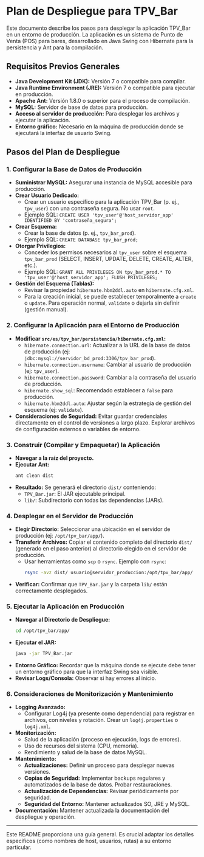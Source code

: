 # Plan de Despliegue para TPV_Bar

Este documento describe los pasos para desplegar la aplicación TPV_Bar en un entorno de producción. La aplicación es un sistema de Punto de Venta (POS) para bares, desarrollado en Java Swing con Hibernate para la persistencia y Ant para la compilación.

## Requisitos Previos Generales

*   **Java Development Kit (JDK):** Versión 7 o compatible para compilar.
*   **Java Runtime Environment (JRE):** Versión 7 o compatible para ejecutar en producción.
*   **Apache Ant:** Versión 1.8.0 o superior para el proceso de compilación.
*   **MySQL:** Servidor de base de datos para producción.
*   **Acceso al servidor de producción:** Para desplegar los archivos y ejecutar la aplicación.
*   **Entorno gráfico:** Necesario en la máquina de producción donde se ejecutará la interfaz de usuario Swing.

## Pasos del Plan de Despliegue

### 1. Configurar la Base de Datos de Producción

*   **Suministrar MySQL:** Asegurar una instancia de MySQL accesible para producción.
*   **Crear Usuario Dedicado:**
    *   Crear un usuario específico para la aplicación TPV_Bar (p. ej., `tpv_user`) con una contraseña segura. No usar `root`.
    *   Ejemplo SQL: `CREATE USER 'tpv_user'@'host_servidor_app' IDENTIFIED BY 'contraseña_segura';`
*   **Crear Esquema:**
    *   Crear la base de datos (p. ej., `tpv_bar_prod`).
    *   Ejemplo SQL: `CREATE DATABASE tpv_bar_prod;`
*   **Otorgar Privilegios:**
    *   Conceder los permisos necesarios al `tpv_user` sobre el esquema `tpv_bar_prod` (SELECT, INSERT, UPDATE, DELETE, CREATE, ALTER, etc.).
    *   Ejemplo SQL: `GRANT ALL PRIVILEGES ON tpv_bar_prod.* TO 'tpv_user'@'host_servidor_app'; FLUSH PRIVILEGES;`
*   **Gestión del Esquema (Tablas):**
    *   Revisar la propiedad `hibernate.hbm2ddl.auto` en `hibernate.cfg.xml`.
    *   Para la creación inicial, se puede establecer temporalmente a `create` o `update`. Para operación normal, `validate` o dejarla sin definir (gestión manual).

### 2. Configurar la Aplicación para el Entorno de Producción

*   **Modificar `src/es/tpv_bar/persistencia/hibernate.cfg.xml`:**
    *   `hibernate.connection.url`: Actualizar a la URL de la base de datos de producción (ej: `jdbc:mysql://servidor_bd_prod:3306/tpv_bar_prod`).
    *   `hibernate.connection.username`: Cambiar al usuario de producción (ej: `tpv_user`).
    *   `hibernate.connection.password`: Cambiar a la contraseña del usuario de producción.
    *   `hibernate.show_sql`: Recomendado establecer a `false` para producción.
    *   `hibernate.hbm2ddl.auto`: Ajustar según la estrategia de gestión del esquema (ej: `validate`).
*   **Consideraciones de Seguridad:** Evitar guardar credenciales directamente en el control de versiones a largo plazo. Explorar archivos de configuración externos o variables de entorno.

### 3. Construir (Compilar y Empaquetar) la Aplicación

*   **Navegar a la raíz del proyecto.**
*   **Ejecutar Ant:**
    ```bash
    ant clean dist
    ```
*   **Resultado:** Se generará el directorio `dist/` conteniendo:
    *   `TPV_Bar.jar`: El JAR ejecutable principal.
    *   `lib/`: Subdirectorio con todas las dependencias (JARs).

### 4. Desplegar en el Servidor de Producción

*   **Elegir Directorio:** Seleccionar una ubicación en el servidor de producción (ej: `/opt/tpv_bar/app/`).
*   **Transferir Archivos:** Copiar el contenido completo del directorio `dist/` (generado en el paso anterior) al directorio elegido en el servidor de producción.
    *   Usar herramientas como `scp` o `rsync`. Ejemplo con `rsync`:
        ```bash
        rsync -avz dist/ usuario@servidor_produccion:/opt/tpv_bar/app/
        ```
*   **Verificar:** Confirmar que `TPV_Bar.jar` y la carpeta `lib/` están correctamente desplegados.

### 5. Ejecutar la Aplicación en Producción

*   **Navegar al Directorio de Despliegue:**
    ```bash
    cd /opt/tpv_bar/app/
    ```
*   **Ejecutar el JAR:**
    ```bash
    java -jar TPV_Bar.jar
    ```
*   **Entorno Gráfico:** Recordar que la máquina donde se ejecute debe tener un entorno gráfico para que la interfaz Swing sea visible.
*   **Revisar Logs/Consola:** Observar si hay errores al inicio.

### 6. Consideraciones de Monitorización y Mantenimiento

*   **Logging Avanzado:**
    *   Configurar Log4j (ya presente como dependencia) para registrar en archivos, con niveles y rotación. Crear un `log4j.properties` o `log4j.xml`.
*   **Monitorización:**
    *   Salud de la aplicación (proceso en ejecución, logs de errores).
    *   Uso de recursos del sistema (CPU, memoria).
    *   Rendimiento y salud de la base de datos MySQL.
*   **Mantenimiento:**
    *   **Actualizaciones:** Definir un proceso para desplegar nuevas versiones.
    *   **Copias de Seguridad:** Implementar backups regulares y automatizados de la base de datos. Probar restauraciones.
    *   **Actualización de Dependencias:** Revisar periódicamente por seguridad.
    *   **Seguridad del Entorno:** Mantener actualizados SO, JRE y MySQL.
*   **Documentación:** Mantener actualizada la documentación del despliegue y operación.

---
Este README proporciona una guía general. Es crucial adaptar los detalles específicos (como nombres de host, usuarios, rutas) a su entorno particular.
```
